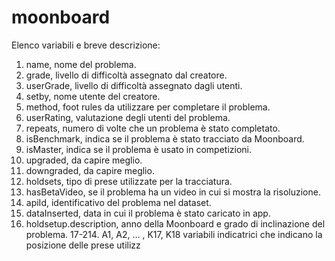 # moonboard

Elenco variabili e breve descrizione:

1. name, nome del problema.
2. grade, livello di difficoltà assegnato dal creatore.
3. userGrade, livello di difficoltà assegnato dagli utenti.
4. setby, nome utente del creatore.
5. method, foot rules da utilizzare per completare il problema.
6. userRating, valutazione degli utenti del problema.
7. repeats, numero di volte che un problema è stato completato.
8. isBenchmark, indica se il problema è stato tracciato da Moonboard.
9. isMaster, indica se il problema è usato in competizioni.
10. upgraded, da capire meglio.
11. downgraded, da capire meglio.
12. holdsets, tipo di prese utilizzate per la tracciatura.
13. hasBetaVideo, se il problema ha un video in cui si mostra la risoluzione.
14. apiId, identificativo del problema nel dataset.
15. dataInserted, data in cui il problema è stato caricato in app.
16. holdsetup.description, anno della Moonboard e grado di inclinazione del problema.
17-214. A1, A2, … , K17, K18 variabili indicatrici che indicano la posizione delle prese utilizz
